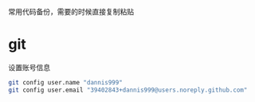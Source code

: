 常用代码备份，需要的时候直接复制粘贴

# git

设置账号信息

```bash
git config user.name "dannis999"
git config user.email "39402843+dannis999@users.noreply.github.com"
```

